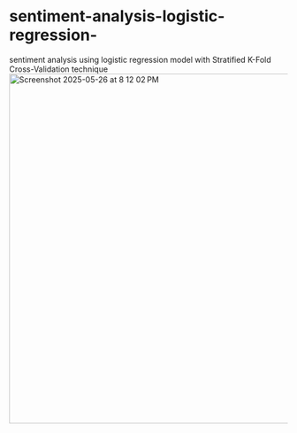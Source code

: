 # sentiment-analysis-logistic-regression-
sentiment analysis using logistic regression model with Stratified K-Fold Cross-Validation technique
<img width="632" alt="Screenshot 2025-05-26 at 8 12 02 PM" src="https://github.com/user-attachments/assets/41b28280-8038-4dbd-9c49-5ca65a7b4ba6" />
